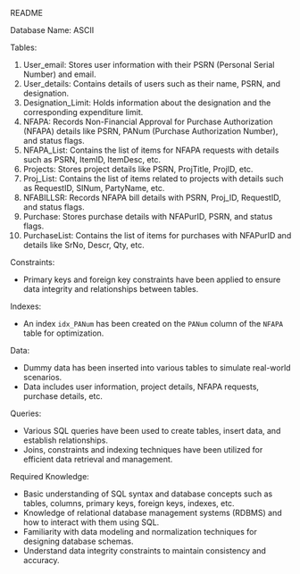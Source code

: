 README

Database Name: ASCII

Tables:
1. User_email: Stores user information with their PSRN (Personal Serial Number) and email.
2. User_details: Contains details of users such as their name, PSRN, and designation.
3. Designation_Limit: Holds information about the designation and the corresponding expenditure limit.
4. NFAPA: Records Non-Financial Approval for Purchase Authorization (NFAPA) details like PSRN, PANum (Purchase Authorization Number), and status flags.
5. NFAPA_List: Contains the list of items for NFAPA requests with details such as PSRN, ItemID, ItemDesc, etc.
6. Projects: Stores project details like PSRN, ProjTitle, ProjID, etc.
7. Proj_List: Contains the list of items related to projects with details such as RequestID, SINum, PartyName, etc.
8. NFABILLSR: Records NFAPA bill details with PSRN, Proj_ID, RequestID, and status flags.
9. Purchase: Stores purchase details with NFAPurID, PSRN, and status flags.
10. PurchaseList: Contains the list of items for purchases with NFAPurID and details like SrNo, Descr, Qty, etc.

Constraints:
- Primary keys and foreign key constraints have been applied to ensure data integrity and relationships between tables.

Indexes:
- An index `idx_PANum` has been created on the `PANum` column of the `NFAPA` table for optimization.

Data:
- Dummy data has been inserted into various tables to simulate real-world scenarios.
- Data includes user information, project details, NFAPA requests, purchase details, etc.

Queries:
- Various SQL queries have been used to create tables, insert data, and establish relationships.
- Joins, constraints and indexing techniques have been utilized for efficient data retrieval and management.

Required Knowledge:
- Basic understanding of SQL syntax and database concepts such as tables, columns, primary keys, foreign keys, indexes, etc.
- Knowledge of relational database management systems (RDBMS) and how to interact with them using SQL.
- Familiarity with data modeling and normalization techniques for designing database schemas.
- Understand data integrity constraints to maintain consistency and accuracy.
